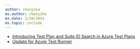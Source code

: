 ```yaml
---
author: ckanyika
ms.author: ckanyika
ms.date: 2/28/2024
ms.topic: include
---
```

    
- [Introducing Test Plan and Suite ID Search in Azure Test Plans](#introducing-test-plan-and-suite-id-search-in-azure-test-plans)
- [Update for Azure Test Runner](#update-for-azure-test-runner)